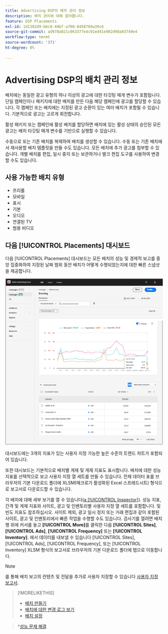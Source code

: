 ```yaml
---
title: Advertising DSP의 배치 관리 정보
description: 배치 관리에 대해 알아봅니다.
feature: DSP Placements
exl-id: 1d1382d9-b6c8-44bf-a708-8458769a39c6
source-git-commit: ad978a021c063377e4c91ed41e902d98a03749e4
workflow-type: tm+mt
source-wordcount: '371'
ht-degree: 0%

---
```


# Advertising DSP의 배치 관리 정보

배치에는 동일한 광고 유형의 하나 이상의 광고에 대한 타깃팅 매개 변수가 포함됩니다. 단일 캠페인이나 패키지에 대한 배치를 만든 다음 해당 캠페인에 광고를 할당할 수 있습니다. 각 캠페인 또는 배치에는 지정된 광고 순환이 있는 여러 배치가 포함될 수 있습니다. 기본적으로 광고는 고르게 회전합니다.

활성 패키지 또는 캠페인에 활성 배치를 할당하면 배치에 있는 활성 상태의 승인된 모든 광고는 배치 타깃팅 매개 변수를 기반으로 실행할 수 있습니다.

수동으로 또는 기존 배치를 복제하여 배치를 생성할 수 있습니다. 수동 또는 기존 배치에서 재사용할 배치 템플릿을 만들 수도 있습니다. 모든 배치에 추가 광고를 첨부할 수 있습니다. 개별 배치를 편집, 일시 중지 또는 보관하거나 벌크 편집 도구를 사용하여 변경할 수도 있습니다.

## 사용 가능한 배치 유형

* 프리롤
* 모바일
* 표시
* 기본
* 오디오
* 연결된 TV
* 범용 비디오

## 다음 [!UICONTROL Placements] 대시보드

다음 [!UICONTROL Placements] 대시보드는 모든 배치의 성능 및 경제적 보고를 중앙 집중화하여 지정된 날짜 범위 동안 배치가 어떻게 수행되었는지에 대한 빠른 스냅샷을 제공합니다.

![배치 대시보드](/help/dsp/assets/placement-dashboard.png)

대시보드에는 3개의 지표가 있는 사용자 지정 가능한 높은 수준의 트렌드 차트가 포함되어 있습니다.

또한 대시보드는 기본적으로 배치별 게재 및 게재 지표도 표시합니다. 배치에 대한 성능 지표를 선택적으로 보고 사용자 지정 열 세트를 만들 수 있습니다. 전체 데이터 표를 브라우저의 기본 다운로드 폴더에 XLSM(매크로가 활성화된 Excel 스프레드시트) 형식으로 보고서로 다운로드할 수 있습니다.

각 배치에 대해 세부 보기를 열 수 있습니다([a [!UICONTROL Inspector]](/help/dsp/campaign-management/reports/campaign-reports-about.md)). 성능 지표, 간격 및 게재 지표와 사이트, 광고 및 인벤토리별 사용자 지정 열 세트를 포함합니다. 및 빈도 지표도 참조하십시오. 사이트 제외, 광고 일시 정지 또는 거래 편집과 같이 포함된 사이트, 광고 및 인벤토리에서 빠른 작업을 수행할 수도 있습니다. 검사기를 열려면 배치 행 위에 커서를 놓고 **[!UICONTROL More]**&#x200B;를 클릭한 다음 **[!UICONTROL Sites]**, **[!UICONTROL Ads]**, **[!UICONTROL Frequency]** 또는 **[!UICONTROL Inventory]**. 에서 데이터를 내보낼 수 있습니다 [!UICONTROL Sites], [!UICONTROL Ads], [!UICONTROL Frequency], 또는 [!UICONTROL Inventory]  XLSM 형식의 보고서로 브라우저의 기본 다운로드 폴더에 탭으로 이동합니다.

>[!NOTE]
>
>를 통해 배치 보고의 컨텐츠 및 전달을 추가로 사용자 지정할 수 있습니다 [사용자 지정 보고서](/help/dsp/reports/report-about.md).

>[!MORELIKETHIS]
>
>* [배치 만들기](placement-create.md)
>* [배치에 대한 변경 로그 보기](placement-change-log.md)
>* [배치 설정](placement-settings.md)

   >*[성능 문제 해결](/help/dsp/optimization/troubleshooting-performance.md)

